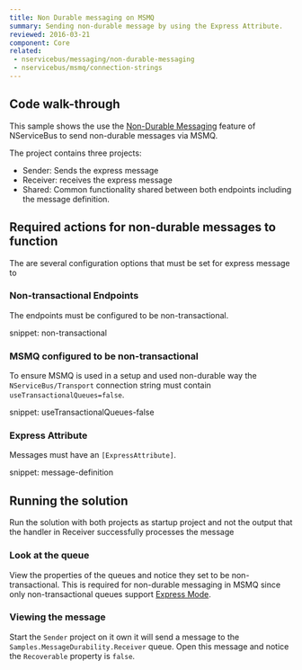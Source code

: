 ```yaml
---
title: Non Durable messaging on MSMQ
summary: Sending non-durable message by using the Express Attribute.
reviewed: 2016-03-21
component: Core
related:
 - nservicebus/messaging/non-durable-messaging
 - nservicebus/msmq/connection-strings
---
```


## Code walk-through

This sample shows the use the [Non-Durable Messaging](/nservicebus/messaging/non-durable-messaging.md) feature of NServiceBus to send non-durable messages via MSMQ.

The project contains three projects:

 * Sender: Sends the express message
 * Receiver: receives the express message
 * Shared: Common functionality shared between both endpoints including the message definition.


## Required actions for non-durable messages to function

The are several configuration options that must be set for express message to


### Non-transactional Endpoints

The endpoints must be configured to be non-transactional.

snippet: non-transactional


### MSMQ configured to be non-transactional

To ensure MSMQ is used in a setup and used non-durable way the `NServiceBus/Transport` connection string must contain `useTransactionalQueues=false`.

snippet: useTransactionalQueues-false


### Express Attribute

Messages must have an `[ExpressAttribute]`.

snippet: message-definition


## Running the solution

Run the solution with both projects as startup project and not the output that the handler in Receiver successfully processes the message


### Look at the queue

View the properties of the queues and notice they set to be non-transactional. This is required for non-durable messaging in MSMQ since only non-transactional queues support [Express Mode](https://msdn.microsoft.com/en-us/library/ms704130).


### Viewing the message

Start the `Sender` project on it own it will send a message to the `Samples.MessageDurability.Receiver` queue. Open this message and notice the `Recoverable` property is `false`.
